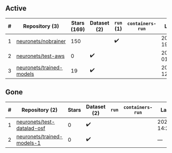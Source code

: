 ## Active
| # | Repository (3) | Stars (169) | Dataset (2) | `run` (1) | `containers-run` | Last Modified |
| --- | --- | --- | --- | --- | --- | --- |
| 1 | [neuronets/nobrainer](https://github.com/neuronets/nobrainer) | 150 |  | :heavy_check_mark: |  | 2024-05-27 19:38:41+00:00 |
| 2 | [neuronets/test-aws](https://github.com/neuronets/test-aws) | 0 | :heavy_check_mark: |  |  | 2024-02-27 01:55:02+00:00 |
| 3 | [neuronets/trained-models](https://github.com/neuronets/trained-models) | 19 | :heavy_check_mark: |  |  | 2024-01-31 12:22:31+00:00 |

## Gone
| # | Repository (2) | Stars | Dataset (2) | `run` | `containers-run` | Last Modified |
| --- | --- | --- | --- | --- | --- | --- |
| 1 | [neuronets/test-datalad-osf](https://github.com/neuronets/test-datalad-osf) | 0 | :heavy_check_mark: |  |  | 2023-11-05 14:27:10+00:00 |
| 2 | [neuronets/trained-models-1](https://github.com/neuronets/trained-models-1) | 0 | :heavy_check_mark: |  |  | — |
